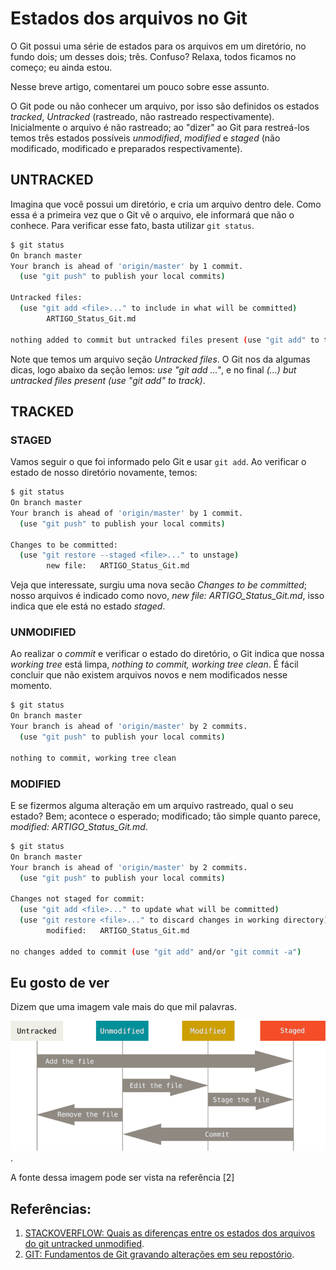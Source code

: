 # Estados dos arquivos no Git

O Git possui uma série de estados para os arquivos em um diretório, no fundo dois; um desses dois; três.
Confuso? Relaxa, todos ficamos no começo; eu ainda estou. 

Nesse breve artigo, comentarei um pouco sobre esse assunto.

O Git pode ou não conhecer um arquivo, por isso são definidos os estados *tracked*, *Untracked* (rastreado, não rastreado respectivamente).
Inicialmente o arquivo é não rastreado; ao "dizer" ao Git para restreá-los temos três estados possíveis *unmodified*, *modified* e *staged* (não modificado, modificado e preparados respectivamente).

## UNTRACKED
Imagina que você possui um diretório, e cria um arquivo dentro dele. Como essa é a primeira vez que o Git vê o arquivo, ele informará que não o conhece.
Para verificar esse fato, basta utilizar `git status`.

```bash
$ git status
On branch master
Your branch is ahead of 'origin/master' by 1 commit.
  (use "git push" to publish your local commits)

Untracked files:
  (use "git add <file>..." to include in what will be committed)
        ARTIGO_Status_Git.md

nothing added to commit but untracked files present (use "git add" to track)
```
Note que temos um arquivo seção *Untracked files*. O Git nos da algumas dicas, logo abaixo da seção lemos: *use "git add <file>..."*, e no final *(...) but untracked files present (use "git add" to track)*.

## TRACKED

### STAGED
Vamos seguir o que foi informado pelo Git e usar `git add`. Ao verificar o estado de nosso diretório novamente, temos:
```bash
$ git status
On branch master
Your branch is ahead of 'origin/master' by 1 commit.
  (use "git push" to publish your local commits)

Changes to be committed:
  (use "git restore --staged <file>..." to unstage)
        new file:   ARTIGO_Status_Git.md
```

Veja que interessate, surgiu uma nova secão *Changes to be committed*; nosso arquivos é indicado como novo, *new file:   ARTIGO_Status_Git.md*, isso indica que ele está no estado *staged*.

### UNMODIFIED
Ao realizar o *commit* e verificar o estado do diretório, o Git indica que nossa *working tree* está limpa, *nothing to commit, working tree clean*.
É fácil concluir que não existem arquivos novos e nem modificados nesse momento.
```bash
$ git status
On branch master
Your branch is ahead of 'origin/master' by 2 commits.
  (use "git push" to publish your local commits)

nothing to commit, working tree clean
```

### MODIFIED
E se fizermos alguma alteração em um arquivo rastreado, qual o seu estado? Bem; acontece o esperado; modificado; tão simple
quanto parece, *modified:   ARTIGO_Status_Git.md*. 
```bash
$ git status
On branch master
Your branch is ahead of 'origin/master' by 2 commits.
  (use "git push" to publish your local commits)

Changes not staged for commit:
  (use "git add <file>..." to update what will be committed)
  (use "git restore <file>..." to discard changes in working directory)
        modified:   ARTIGO_Status_Git.md

no changes added to commit (use "git add" and/or "git commit -a")
```

## Eu gosto de ver
Dizem que uma imagem vale mais do que mil palavras.

![Ciclo de vida dos estados dos arquivos](img/lifecycle.png?raw=true).

A fonte dessa imagem pode ser vista na referência [2]


## Referências:
1. [STACKOVERFLOW: Quais as diferenças entre os estados dos arquivos do git untracked unmodified](https://pt.stackoverflow.com/questions/326086/quais-as-diferenças-entre-os-estados-dos-arquivos-do-git-untracked-unmodified).
2. [GIT: Fundamentos de Git gravando alterações em seu repostório](https://git-scm.com/book/pt-br/v2/Fundamentos-de-Git-Gravando-Altera%C3%A7%C3%B5es-em-Seu-Reposit%C3%B3rio).
